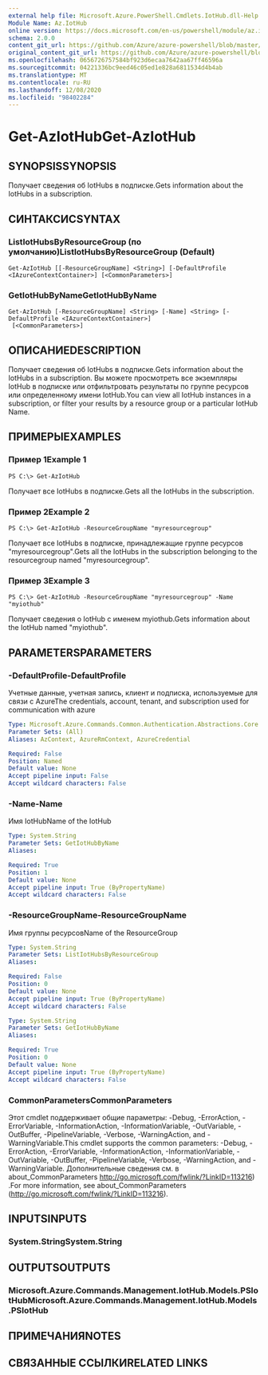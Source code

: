 ```yaml
---
external help file: Microsoft.Azure.PowerShell.Cmdlets.IotHub.dll-Help.xml
Module Name: Az.IotHub
online version: https://docs.microsoft.com/en-us/powershell/module/az.iothub/get-aziothub
schema: 2.0.0
content_git_url: https://github.com/Azure/azure-powershell/blob/master/src/IotHub/IotHub/help/Get-AzIotHub.md
original_content_git_url: https://github.com/Azure/azure-powershell/blob/master/src/IotHub/IotHub/help/Get-AzIotHub.md
ms.openlocfilehash: 0656726757584bf923d6ecaa7642aa67ff46596a
ms.sourcegitcommit: 04221336bc9eed46c05ed1e828a6811534d4b4ab
ms.translationtype: MT
ms.contentlocale: ru-RU
ms.lasthandoff: 12/08/2020
ms.locfileid: "98402284"
---
```

# <span data-ttu-id="be6dc-101">Get-AzIotHub</span><span class="sxs-lookup"><span data-stu-id="be6dc-101">Get-AzIotHub</span></span>

## <span data-ttu-id="be6dc-102">SYNOPSIS</span><span class="sxs-lookup"><span data-stu-id="be6dc-102">SYNOPSIS</span></span>
<span data-ttu-id="be6dc-103">Получает сведения об IotHubs в подписке.</span><span class="sxs-lookup"><span data-stu-id="be6dc-103">Gets information about the IotHubs in a subscription.</span></span>

## <span data-ttu-id="be6dc-104">СИНТАКСИС</span><span class="sxs-lookup"><span data-stu-id="be6dc-104">SYNTAX</span></span>

### <span data-ttu-id="be6dc-105">ListIotHubsByResourceGroup (по умолчанию)</span><span class="sxs-lookup"><span data-stu-id="be6dc-105">ListIotHubsByResourceGroup (Default)</span></span>
```
Get-AzIotHub [[-ResourceGroupName] <String>] [-DefaultProfile <IAzureContextContainer>] [<CommonParameters>]
```

### <span data-ttu-id="be6dc-106">GetIotHubByName</span><span class="sxs-lookup"><span data-stu-id="be6dc-106">GetIotHubByName</span></span>
```
Get-AzIotHub [-ResourceGroupName] <String> [-Name] <String> [-DefaultProfile <IAzureContextContainer>]
 [<CommonParameters>]
```

## <span data-ttu-id="be6dc-107">ОПИСАНИЕ</span><span class="sxs-lookup"><span data-stu-id="be6dc-107">DESCRIPTION</span></span>
<span data-ttu-id="be6dc-108">Получает сведения об IotHubs в подписке.</span><span class="sxs-lookup"><span data-stu-id="be6dc-108">Gets information about the IotHubs in a subscription.</span></span>
<span data-ttu-id="be6dc-109">Вы можете просмотреть все экземпляры IotHub в подписке или отфильтровать результаты по группе ресурсов или определенному имени IotHub.</span><span class="sxs-lookup"><span data-stu-id="be6dc-109">You can view all IotHub instances in a subscription, or filter your results by a resource group or a particular IotHub Name.</span></span>

## <span data-ttu-id="be6dc-110">ПРИМЕРЫ</span><span class="sxs-lookup"><span data-stu-id="be6dc-110">EXAMPLES</span></span>

### <span data-ttu-id="be6dc-111">Пример 1</span><span class="sxs-lookup"><span data-stu-id="be6dc-111">Example 1</span></span>
```
PS C:\> Get-AzIotHub
```

<span data-ttu-id="be6dc-112">Получает все IotHubs в подписке.</span><span class="sxs-lookup"><span data-stu-id="be6dc-112">Gets all the IotHubs in the subscription.</span></span>

### <span data-ttu-id="be6dc-113">Пример 2</span><span class="sxs-lookup"><span data-stu-id="be6dc-113">Example 2</span></span>
```
PS C:\> Get-AzIotHub -ResourceGroupName "myresourcegroup"
```

<span data-ttu-id="be6dc-114">Получает все IotHubs в подписке, принадлежащие группе ресурсов "myresourcegroup".</span><span class="sxs-lookup"><span data-stu-id="be6dc-114">Gets all the IotHubs in the subscription belonging to the resourcegroup named "myresourcegroup".</span></span>

### <span data-ttu-id="be6dc-115">Пример 3</span><span class="sxs-lookup"><span data-stu-id="be6dc-115">Example 3</span></span>
```
PS C:\> Get-AzIotHub -ResourceGroupName "myresourcegroup" -Name "myiothub"
```

<span data-ttu-id="be6dc-116">Получает сведения о IotHub с именем myiothub.</span><span class="sxs-lookup"><span data-stu-id="be6dc-116">Gets information about the IotHub named "myiothub".</span></span>

## <span data-ttu-id="be6dc-117">PARAMETERS</span><span class="sxs-lookup"><span data-stu-id="be6dc-117">PARAMETERS</span></span>

### <span data-ttu-id="be6dc-118">-DefaultProfile</span><span class="sxs-lookup"><span data-stu-id="be6dc-118">-DefaultProfile</span></span>
<span data-ttu-id="be6dc-119">Учетные данные, учетная запись, клиент и подписка, используемые для связи с Azure</span><span class="sxs-lookup"><span data-stu-id="be6dc-119">The credentials, account, tenant, and subscription used for communication with azure</span></span>

```yaml
Type: Microsoft.Azure.Commands.Common.Authentication.Abstractions.Core.IAzureContextContainer
Parameter Sets: (All)
Aliases: AzContext, AzureRmContext, AzureCredential

Required: False
Position: Named
Default value: None
Accept pipeline input: False
Accept wildcard characters: False
```

### <span data-ttu-id="be6dc-120">-Name</span><span class="sxs-lookup"><span data-stu-id="be6dc-120">-Name</span></span>
<span data-ttu-id="be6dc-121">Имя IotHub</span><span class="sxs-lookup"><span data-stu-id="be6dc-121">Name of the IotHub</span></span>

```yaml
Type: System.String
Parameter Sets: GetIotHubByName
Aliases:

Required: True
Position: 1
Default value: None
Accept pipeline input: True (ByPropertyName)
Accept wildcard characters: False
```

### <span data-ttu-id="be6dc-122">-ResourceGroupName</span><span class="sxs-lookup"><span data-stu-id="be6dc-122">-ResourceGroupName</span></span>
<span data-ttu-id="be6dc-123">Имя группы ресурсов</span><span class="sxs-lookup"><span data-stu-id="be6dc-123">Name of the ResourceGroup</span></span>

```yaml
Type: System.String
Parameter Sets: ListIotHubsByResourceGroup
Aliases:

Required: False
Position: 0
Default value: None
Accept pipeline input: True (ByPropertyName)
Accept wildcard characters: False
```

```yaml
Type: System.String
Parameter Sets: GetIotHubByName
Aliases:

Required: True
Position: 0
Default value: None
Accept pipeline input: True (ByPropertyName)
Accept wildcard characters: False
```

### <span data-ttu-id="be6dc-124">CommonParameters</span><span class="sxs-lookup"><span data-stu-id="be6dc-124">CommonParameters</span></span>
<span data-ttu-id="be6dc-125">Этот cmdlet поддерживает общие параметры: -Debug, -ErrorAction, -ErrorVariable, -InformationAction, -InformationVariable, -OutVariable, -OutBuffer, -PipelineVariable, -Verbose, -WarningAction, and -WarningVariable.</span><span class="sxs-lookup"><span data-stu-id="be6dc-125">This cmdlet supports the common parameters: -Debug, -ErrorAction, -ErrorVariable, -InformationAction, -InformationVariable, -OutVariable, -OutBuffer, -PipelineVariable, -Verbose, -WarningAction, and -WarningVariable.</span></span> <span data-ttu-id="be6dc-126">Дополнительные сведения см. в about_CommonParameters http://go.microsoft.com/fwlink/?LinkID=113216) .</span><span class="sxs-lookup"><span data-stu-id="be6dc-126">For more information, see about_CommonParameters (http://go.microsoft.com/fwlink/?LinkID=113216).</span></span>

## <span data-ttu-id="be6dc-127">INPUTS</span><span class="sxs-lookup"><span data-stu-id="be6dc-127">INPUTS</span></span>

### <span data-ttu-id="be6dc-128">System.String</span><span class="sxs-lookup"><span data-stu-id="be6dc-128">System.String</span></span>

## <span data-ttu-id="be6dc-129">OUTPUTS</span><span class="sxs-lookup"><span data-stu-id="be6dc-129">OUTPUTS</span></span>

### <span data-ttu-id="be6dc-130">Microsoft.Azure.Commands.Management.IotHub.Models.PSIotHub</span><span class="sxs-lookup"><span data-stu-id="be6dc-130">Microsoft.Azure.Commands.Management.IotHub.Models.PSIotHub</span></span>

## <span data-ttu-id="be6dc-131">ПРИМЕЧАНИЯ</span><span class="sxs-lookup"><span data-stu-id="be6dc-131">NOTES</span></span>

## <span data-ttu-id="be6dc-132">СВЯЗАННЫЕ ССЫЛКИ</span><span class="sxs-lookup"><span data-stu-id="be6dc-132">RELATED LINKS</span></span>
